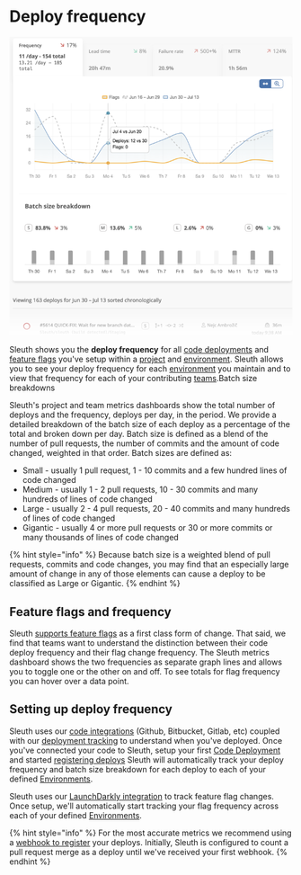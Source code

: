 # Deploy frequency

![](<../.gitbook/assets/image (17) (1).png>)

Sleuth shows you the **deploy frequency** for all [code deployments](../modeling-your-deployments/code-deployments/) and [feature flags](../modeling-your-deployments/feature-flags.md) you've setup within a [project](../modeling-your-deployments/projects/) and [environment](../modeling-your-deployments/environment-support.md). Sleuth allows you to see your deploy frequency for each [environment](../modeling-your-deployments/environment-support.md) you maintain and to view that frequency for each of your contributing [teams](../modeling-your-deployments/teams/).‌Batch size breakdowns

Sleuth's project and team metrics dashboards show the total number of deploys and the frequency, deploys per day, in the period. We provide a detailed breakdown of the batch size of each deploy as a percentage of the total and broken down per day. Batch size is defined as a blend of the number of pull requests, the number of commits and the amount of code changed, weighted in that order. Batch sizes are defined as:

* Small - usually 1 pull request, 1 - 10 commits and a few hundred lines of code changed
* Medium - usually 1 - 2 pull requests, 10 - 30 commits and many hundreds of lines of code changed
* Large - usually 2 - 4 pull requests, 20 - 40 commits and many hundreds of lines of code changed
* Gigantic - usually 4 or more pull requests or 30 or more commits or many thousands of lines of code changed

{% hint style="info" %}
Because batch size is a weighted blend of pull requests, commits and code changes, you may find that an especially large amount of change in any of those elements can cause a deploy to be classified as Large or Gigantic.
{% endhint %}

## Feature flags and frequency

Sleuth [supports feature flags](../modeling-your-deployments/feature-flags.md) as a first class form of change. That said, we find that teams want to understand the distinction between their code deploy frequency and their flag change frequency. The Sleuth metrics dashboard shows the two frequencies as separate graph lines and allows you to toggle one or the other on and off. To see totals for flag frequency you can hover over a data point.

## Setting up deploy frequency

Sleuth uses our [code integrations](https://help.sleuth.io/integrations-1/code-deployment) (Github, Bitbucket, Gitlab, etc) coupled with our [deployment tracking](../modeling-your-deployments/) to understand when you've deployed. Once you've connected your code to Sleuth, setup your first [Code Deployment](../modeling-your-deployments/code-deployments/) and started [registering deploys](../modeling-your-deployments/code-deployments/how-to-register-a-deploy.md) Sleuth will automatically track your deploy frequency and batch size breakdown for each deploy to each of your defined [Environments](../modeling-your-deployments/environment-support.md).

Sleuth uses our [LaunchDarkly integration](../integrations-1/feature-flags/launchdarkly.md) to track feature flag changes. Once setup, we'll automatically start tracking your flag frequency across each of your defined [Environments](../modeling-your-deployments/environment-support.md).

{% hint style="info" %}
For the most accurate metrics we recommend using a [webhook to register](https://help.sleuth.io/modeling-your-deployments/code-deployments/how-to-register-a-deploy#precise-deploy-registration-via-a-webhook) your deploys. Initially, Sleuth is configured to count a pull request merge as a deploy until we've received your first webhook.
{% endhint %}
